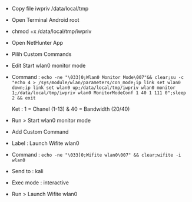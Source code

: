 
- Copy file iwpriv /data/local/tmp
- Open Terminal Android root
- chmod +x /data/local/tmp/iwpriv
- Open NetHunter App
- Pilih Custom Commands
- Edit Start wlan0 monitor mode
- Command : `echo -ne "\033]0;Wlan0 Monitor Mode\007"&& clear;su -c "echo 4 > /sys/module/wlan/parameters/con_mode;ip link set wlan0 down;ip link set wlan0 up;/data/local/tmp/iwpriv wlan0 monitor 1;/data/local/tmp/iwpriv wlan0 MonitorModeConf 1 40 1 111 0";sleep 2 && exit `

  Ket : 1  = Chanel (1-13) & 40 = Bandwidth (20/40)
- Run > Start wlan0 monitor mode
- Add Custom Command
- Label : Launch Wifite wlan0
- Command : ` echo -ne "\033]0;Wifite wlan0\007" && clear;wifite -i wlan0 `
- Send to : kali
- Exec mode : interactive
- Run > Launch Wifite wlan0
